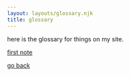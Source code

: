 ```yaml
---
layout: layouts/glossary.njk
title: glossary
---
```


here is the glossary for things on my site.

<a href = "/notes/note1"> first note </a>


<a href = "/.."> go back </a>